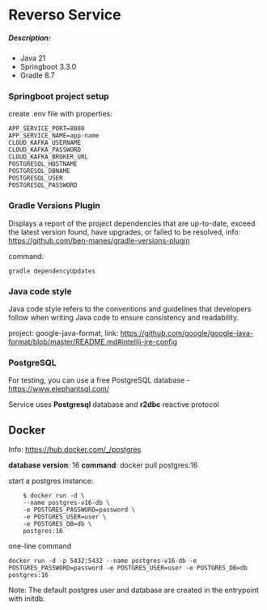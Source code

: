 # Reverso Service

##### Description:

* Java 21
* Springboot 3.3.0
* Gradle 8.7

### Springboot project setup

create .env file with properties:

```
APP_SERVICE_PORT=8080
APP_SERVICE_NAME=app-name
CLOUD_KAFKA_USERNAME
CLOUD_KAFKA_PASSWORD
CLOUD_KAFKA_BROKER_URL
POSTGRESQL_HOSTNAME
POSTGRESQL_DBNAME
POSTGRESQL_USER
POSTGRESQL_PASSWORD
```

### Gradle Versions Plugin

Displays a report of the project dependencies that are up-to-date, exceed the latest version found, have upgrades, or
failed to be resolved, info: https://github.com/ben-manes/gradle-versions-plugin

command:

```
gradle dependencyUpdates
```

### Java code style

Java code style refers to the conventions and guidelines that developers follow when writing Java code to ensure
consistency and readability.

project: google-java-format,
link: https://github.com/google/google-java-format/blob/master/README.md#intellij-jre-config

### PostgreSQL

For testing, you can use a free PostgreSQL database - https://www.elephantsql.com/

Service uses **Postgresql** database and **r2dbc** reactive protocol

## Docker

Info: https://hub.docker.com/_/postgres

**database version**: 16
**command**: docker pull postgres:16

start a postgres instance:

```
    $ docker run -d \
    --name postgres-v16-db \
    -e POSTGRES_PASSWORD=password \
    -e POSTGRES_USER=user \
    -e POSTGRES_DB=db \
    postgres:16
```

one-line command

```
docker run -d -p 5432:5432 --name postgres-v16-db -e POSTGRES_PASSWORD=password -e POSTGRES_USER=user -e POSTGRES_DB=db postgres:16
```

Note:
The default postgres user and database are created in the entrypoint with initdb.
